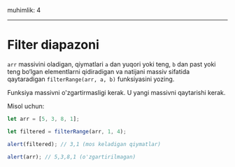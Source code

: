 muhimlik: 4

---

# Filter diapazoni

`arr` massivini oladigan, qiymatlari `a` dan yuqori yoki teng, `b` dan past yoki teng bo‘lgan elementlarni qidiradigan va natijani massiv sifatida qaytaradigan `filterRange(arr, a, b)` funksiyasini yozing.

Funksiya massivni o'zgartirmasligi kerak. U yangi massivni qaytarishi kerak.

Misol uchun:

```js
let arr = [5, 3, 8, 1];

let filtered = filterRange(arr, 1, 4);

alert(filtered); // 3,1 (mos keladigan qiymatlar)

alert(arr); // 5,3,8,1 (o'zgartirilmagan)
```
